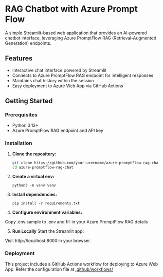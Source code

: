 # RAG Chatbot with Azure Prompt Flow

A simple Streamlit-based web application that provides an AI-powered chatbot interface, leveraging Azure PromptFlow RAG (Retrieval-Augmented Generation) endpoints.

## Features

- Interactive chat interface powered by Streamlit
- Connects to Azure PromptFlow RAG endpoint for intelligent responses
- Maintains chat history within the session
- Easy deployment to Azure Web App via GitHub Actions

## Getting Started

### Prerequisites

- Python 3.13+
- Azure PromptFlow RAG endpoint and API key

### Installation

1. **Clone the repository:**

   ```sh
   git clone https://github.com/your-username/azure-promptflow-rag-chat.git
   cd azure-promptflow-rag-chat

2. **Create a virtual env:**
   ``` 
   python3 -m venv venv
   ```

3. **Install dependencies:**
   ```
   pip install -r requirements.txt
   ```

4. **Configure environment variables:**

Copy .env.sample to .env and fill in your Azure PromptFlow RAG details


5. **Run Locally**
Start the Streamlit app:

Visit http://localhost:8000 in your browser.

### Deployment
This project includes a GitHub Actions workflow for deploying to Azure Web App. Refer the configuration file at [.github/workflows/](.github/workflows/)